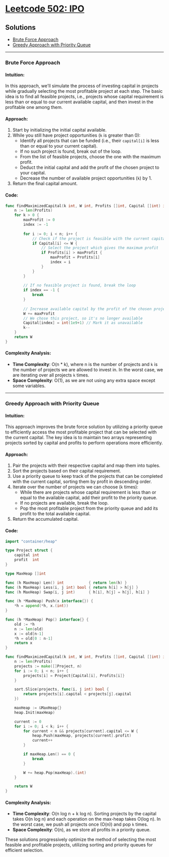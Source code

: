 # [Leetcode 502: IPO](https://leetcode.com/problems/ipo/)

## Solutions

- [Brute Force Approach](#brute-force-approach)
- [Greedy Approach with Priority Queue](#greedy-approach-with-priority-queue)

---

### Brute Force Approach

#### Intuition:

In this approach, we'll simulate the process of investing capital in projects while gradually selecting the most profitable project at each step. The basic idea is to find all feasible projects, i.e., projects whose capital requirement is less than or equal to our current available capital, and then invest in the profitable one among them.

#### Approach:

1. Start by initializing the initial capital available.
2. While you still have project opportunities (`k` is greater than 0):
   - Identify all projects that can be funded (i.e., their `capital[i]` is less than or equal to your current capital).
   - If no such project is found, break out of the loop.
   - From the list of feasible projects, choose the one with the maximum profit.
   - Deduct the initial capital and add the profit of the chosen project to your capital.
   - Decrease the number of available project opportunities (`k`) by 1.
3. Return the final capital amount.

#### Code:

```go
func findMaximizedCapital(k int, W int, Profits []int, Capital []int) int {
    n := len(Profits)
    for k > 0 {
        maxProfit := 0
        index := -1
        
        for i := 0; i < n; i++ {
            // Check if the project is feasible with the current capital
            if Capital[i] <= W {
                // Select the project which gives the maximum profit
                if Profits[i] > maxProfit {
                    maxProfit = Profits[i]
                    index = i
                }
            }
        }
        
        // If no feasible project is found, break the loop
        if index == -1 {
            break
        }
        
        // Increase available capital by the profit of the chosen project
        W += maxProfit
        // We chose this project, so it's no longer available
        Capital[index] = int(1e9+1) // Mark it as unavailable
        k--
    }
    return W
}
```

#### Complexity Analysis:

- **Time Complexity**: O(n * k), where n is the number of projects and `k` is the number of projects we are allowed to invest in. In the worst case, we are iterating over all projects `k` times.
- **Space Complexity**: O(1), as we are not using any extra space except some variables.

---

### Greedy Approach with Priority Queue

#### Intuition:

This approach improves the brute force solution by utilizing a priority queue to efficiently access the most profitable project that can be selected with the current capital. The key idea is to maintain two arrays representing projects sorted by capital and profits to perform operations more efficiently.

#### Approach:

1. Pair the projects with their respective capital and map them into tuples.
2. Sort the projects based on their capital requirement.
3. Use a priority queue to keep track of the projects that can be completed with the current capital, sorting them by profit in descending order.
4. Iterate over the number of projects we can choose (`k` times):
    - While there are projects whose capital requirement is less than or equal to the available capital, add their profit to the priority queue.
    - If no projects are available, break the loop.
    - Pop the most profitable project from the priority queue and add its profit to the total available capital.
5. Return the accumulated capital.

#### Code:

```go
import "container/heap"

type Project struct {
    capital int
    profit  int
}

type MaxHeap []int

func (h MaxHeap) Len() int           { return len(h) }
func (h MaxHeap) Less(i, j int) bool { return h[i] > h[j] }
func (h MaxHeap) Swap(i, j int)      { h[i], h[j] = h[j], h[i] }

func (h *MaxHeap) Push(x interface{}) {
    *h = append(*h, x.(int))
}

func (h *MaxHeap) Pop() interface{} {
    old := *h
    n := len(old)
    x := old[n-1]
    *h = old[0 : n-1]
    return x
}

func findMaximizedCapital(k int, W int, Profits []int, Capital []int) int {
    n := len(Profits)
    projects := make([]Project, n)
    for i := 0; i < n; i++ {
        projects[i] = Project{Capital[i], Profits[i]}
    }

    sort.Slice(projects, func(i, j int) bool {
        return projects[i].capital < projects[j].capital
    })

    maxHeap := &MaxHeap{}
    heap.Init(maxHeap)

    current := 0
    for i := 0; i < k; i++ {
        for current < n && projects[current].capital <= W {
            heap.Push(maxHeap, projects[current].profit)
            current++
        }

        if maxHeap.Len() == 0 {
            break
        }

        W += heap.Pop(maxHeap).(int)
    }

    return W
}
```

#### Complexity Analysis:

- **Time Complexity**: O(n log n + k log n). Sorting projects by the capital takes O(n log n) and each operation on the max-heap takes O(log n). In the worst case, we push all projects once (O(n)) and pop `k` times.
- **Space Complexity**: O(n), as we store all profits in a priority queue.

These solutions progressively optimize the method of selecting the most feasible and profitable projects, utilizing sorting and priority queues for efficient selection.

